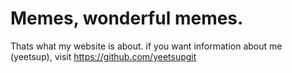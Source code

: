 # Memes, wonderful memes.

Thats what my website is about. if you want information about me (yeetsup), visit https://github.com/yeetsupgit
